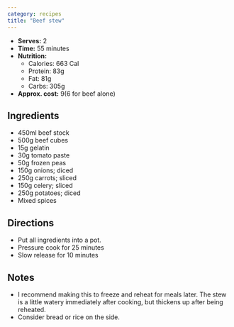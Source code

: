 ```yaml
---
category: recipes
title: "Beef stew"
---
```


- **Serves:** 2
- **Time:** 55 minutes
- **Nutrition:**
    - Calories: 663 Cal
    - Protein: 83g
    - Fat: 81g
    - Carbs: 305g
- **Approx. cost:** $9 ($6 for beef alone)

## Ingredients

- 450ml beef stock
- 500g beef cubes
- 15g gelatin
- 30g tomato paste
- 50g frozen peas
- 150g onions; diced
- 250g carrots; sliced
- 150g celery; sliced
- 250g potatoes; diced
- Mixed spices

## Directions

- Put all ingredients into a pot.
- Pressure cook for 25 minutes
- Slow release for 10 minutes

## Notes

- I recommend making this to freeze and reheat for meals later. The stew is a
  little watery immediately after cooking, but thickens up after being
  reheated.
- Consider bread or rice on the side.
